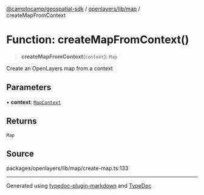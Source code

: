 [@camptocamp/geospatial-sdk](../../../../index.md) / [openlayers/lib/map](../index.md) / createMapFromContext

# Function: createMapFromContext()

> **createMapFromContext**(`context`): `Map`

Create an OpenLayers map from a context

## Parameters

• **context**: [`MapContext`](../../../../core/lib/model/interfaces/MapContext.md)

## Returns

`Map`

## Source

packages/openlayers/lib/map/create-map.ts:133

***

Generated using [typedoc-plugin-markdown](https://www.npmjs.com/package/typedoc-plugin-markdown) and [TypeDoc](https://typedoc.org/)
